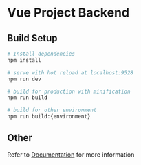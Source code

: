 # Vue Project Backend

## Build Setup

```bash
# Install dependencies
npm install

# serve with hot reload at localhost:9528
npm run dev

# build for production with minification
npm run build

# build for other environment
npm run build:{environment}

```
## Other

Refer to [Documentation](https://panjiachen.github.io/vue-element-admin-site/#/deploy) for more information